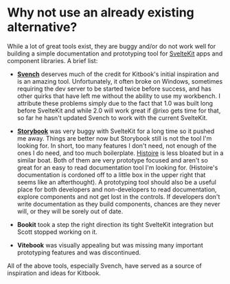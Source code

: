 # Why not use an already existing alternative?

While a lot of great tools exist, they are buggy and/or do not work well for building a simple documentation and prototyping tool for [SvelteKit](https://kit.svelte.dev/) apps and component libraries. A brief list:

- **[Svench](https://svench-docs.vercel.app/)** deserves much of the credit for Kitbook's initial inspiration and is an amazing tool. Unfortunately, it often broke on Windows, sometimes requiring the dev server to be started twice before success, and has other quirks that have left me without the ability to use my workbench. I attribute these problems simply due to the fact that 1.0 was built long before SvelteKit and while 2.0 will work great if @rixo gets time for that, so far he hasn't updated Svench to work with the current SvelteKit.

- **[Storybook](https://codingcat.dev/tutorial/integrating-storybook-with-sveltekit)** was very buggy with SvelteKit for a long time so it pushed me away. Things are better now but Storybook still is not the tool I'm looking for. In short, too many features I don't need, not enough of the ones I do need, and too much boilerplate. [Histoire](https://histoire.dev/) is less bloated but in a similar boat. Both of them are very prototype focused and aren't so great for an easy to read documentation tool I'm looking for. (Histoire's documentation is cordoned off to a little box in the upper right that seems like an afterthought). A prototyping tool should also be a useful place for both developers and non-developers to read documentation, explore components and not get lost in the controls. If developers don't write documentation as they build components, chances are they never will, or they will be sorely out of date.

- **Bookit** took a step the right direction its tight SvelteKit integration but Scott stopped working on it.

- **Vitebook** was visually appealing but was missing many important prototyping features and was discontinued.

All of the above tools, especially Svench, have served as a source of inspiration and ideas for Kitbook.